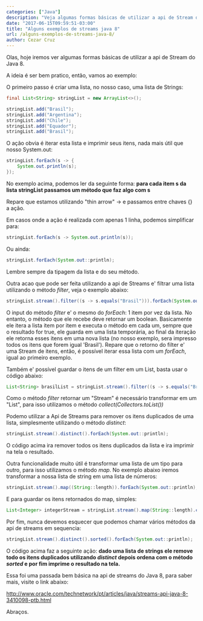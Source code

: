 ```yaml
---
categories: ["Java"]
description: "Veja algumas formas básicas de utilizar a api de Stream do Java 8"
date: "2017-06-15T09:59:51-03:00"
title: "Alguns exemplos de streams java 8"
url: /alguns-exemplos-de-streams-java-8/
author: Cezar Cruz
---
```



Olas, hoje iremos ver algumas formas básicas de utilizar a api de Stream do Java 8.

<!--more-->

A ideia é ser bem pratico, então, vamos ao exemplo:

O primeiro passo é criar uma lista, no nosso caso, uma lista de Strings:

```java
final List<String> stringList = new ArrayList<>();

stringList.add("Brasil");
stringList.add("Argentina");
stringList.add("Chile");
stringList.add("Equador");
stringList.add("Brasil");
```

O ação obvia é iterar esta lista e imprimir seus itens, nada mais útil que nosso System.out:

```java
stringList.forEach(s -> {
    System.out.println(s);
});
```
No exemplo acima, podemos ler da seguinte forma:
**para cada item s da lista stringList passamos um método que faz algo com s**

Repare que estamos utilizando "thin arrow" -> e passamos entre chaves {} a ação.

Em casos onde a ação é realizada com apenas 1 linha, podemos simplificar para:

```java
stringList.forEach(s -> System.out.println(s));
```
Ou ainda:

```java
stringList.forEach(System.out::println);
```

Lembre sempre da tipagem da lista e do seu método.

Outra acao que pode ser feita utilizando a api de Streams e' filtrar uma lista utilizando o método *filter*, veja o exemplo abaixo:

```java
stringList.stream().filter((s -> s.equals("Brasil"))).forEach(System.out::println);
```

O input do método *filter* e' o mesmo do *forEach*: 1 item por vez da lista. No entanto, o método que ele recebe deve retornar um boolean. Basicamente ele itera a lista item por item e executa o método em cada um, sempre que o resultado for true, ele guarda em uma lista temporária, ao final da iteração ele retorna esses itens em uma nova lista (no nosso exemplo, sera impresso todos os itens que forem igual 'Brasil').
Repare que o retorno do filter e' uma Stream de itens, então, é possível iterar essa lista com um *forEach*, igual ao primeiro exemplo.

Também e' possível guardar o itens de um filter em um List, basta usar o código abaixo:

```java
List<String> brasilList = stringList.stream().filter((s -> s.equals("Brasil"))).collect(Collectors.toList());
```

Como o método *filter* retornar um "Stream" é necessário transformar em um "List", para isso utilizamos o método *collect(Collectors.toList())*

Podemo utilizar a Api de Streams para remover os itens duplicados de uma lista, simplesmente utilizando o método *distinct*:

```java
stringList.stream().distinct().forEach(System.out::println);
```

O código acima ira remover todos os itens duplicados da lista e ira imprimir na tela o resultado.

Outra funcionalidade muito útil é transformar uma lista de um tipo para outro, para isso utilizamos o método *map*. No exemplo abaixo iremos transformar a nossa lista de string em uma lista de números:

```java
stringList.stream().map((String::length)).forEach(System.out::println);
```

E para guardar os itens retornados do map, simples:

```java
List<Integer> integerStream = stringList.stream().map(String::length).collect(Collectors.toList());
```

Por fim, nunca devemos esquecer que podemos chamar vários métodos da api de streams em sequencia:

```java
stringList.stream().distinct().sorted().forEach(System.out::println);
```

O código acima faz a seguinte ação: **dado uma lista de strings ele remove todo os itens duplicados utilizando *distinct* depois ordena com o método *sorted* e por fim imprime o resultado na tela.**

Essa foi uma passada bem básica na api de streams do Java 8, para saber mais, visite o link abaixo:

<http://www.oracle.com/technetwork/pt/articles/java/streams-api-java-8-3410098-ptb.html>

Abraços.